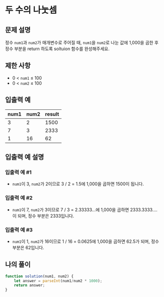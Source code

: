 # 두 수의 나눗셈
## 문제 설명
정수 `num1`과 `num2`가 매개변수로 주어질 때, `num1`을 `num2`로 나눈 값에 1,000을 곱한 후 정수 부분을 return 하도록 soltuion 함수를 완성해주세요.

## 제한 사항
- 0 < `num1` ≤ 100
- 0 < `num2` ≤ 100

## 입출력 예
|num1|num2|result|
|----|----|----|
|3|2|1500|
|7|3|2333|
|1|16|62|

## 입출력 예 설명
### 입출력 예 #1
- `num1`이 3, `num2`가 2이므로 3 / 2 = 1.5에 1,000을 곱하면 1500이 됩니다.
### 입출력 예 #2
- `num1`이 7, `num2`가 3이므로 7 / 3 = 2.33333...에 1,000을 곱하면 2333.3333.... 이 되며, 정수 부분은 2333입니다.
### 입출력 예 #3
- `num1`이 1, `num2`가 16이므로 1 / 16 = 0.0625에 1,000을 곱하면 62.5가 되며, 정수 부분은 62입니다.

## 나의 풀이
```js
function solution(num1, num2) {
    let answer = parseInt(num1/num2 * 1000);
    return answer;
}
```

